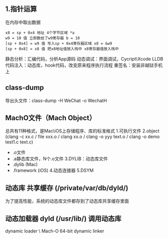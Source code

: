 ## 1.指针运算
在内存中取出数据

```
x8 = sp + 0x4 地址 4个字节区域 *a
w9 = 10 值 立即数给了w9寄存器 b = 10
[sp + 0x4] = w9 值 写入sp + 0x4寄存器区域 x8 = &w9
[sp + 0x8] = x8 值 把x8地址值放入栈中 x8寄存器值放入栈中
```

静态分析：汇编代码，分析App源码
动态调试：界面调试，Cycript\Xcode LLDB
代码注入：动态库，hook代码，改变原来程序执行流程
重签名：安装非越狱手机上

## class-dump
导出头文件：class-dump -H WeChat -o WechatH

## MachO文件（Mach Object）
总共有11种格式，是Mac\iOS上存储程序、库的标准格式
1.可执行文件
2.object (clang -c xx.c   /  file xxx.o  /  clang xx.o  /  clang -o yyy text.o  /  clang -o demo test1.c text.c)
 - .o文件 
 - .a静态库文件，N个.o文件
3.DYLIB：动态库文件
 - .dylib (Mac)
 - .framework (iOS)
4.动态连接器
5.DSYM

## 动态库 共享缓存 (/private/var/db/dyld/)
为了提高性能，系统的动态库文件都存到了动态库共享缓存里面

## 动态加载器 dyld (/usr/lib/) 调用动态库
dynamic loader \ Mach-O 64-bit dynamic linker